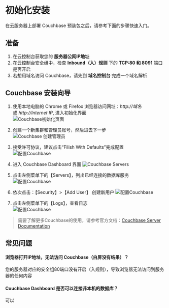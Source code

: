 # 初始化安装

在云服务器上部署 Couchbase 预装包之后，请参考下面的步骤快速入门。

## 准备

1. 在云控制台获取您的 **服务器公网IP地址** 
2. 在云控制台安全组中，检查 **Inbound（入）规则** 下的 **TCP:80 和 8091** 端口是否开启
3. 若想用域名访问 Couchbase，请先到 **域名控制台** 完成一个域名解析

## Couchbase 安装向导

1. 使用本地电脑的 Chrome 或 Firefox 浏览器访问网址：*http://域名* 或 *http://Internet IP*, 进入初始化界面  
![Couchbase初始化页面](https://libs.websoft9.com/Websoft9/DocsPicture/en/couchbase/couchbase-start-websoft9.png)

2. 创建一个新集群和管理员账号，然后进去下一步  
![Couchbase 创建管理员](https://libs.websoft9.com/Websoft9/DocsPicture/en/couchbase/couchbase-newcluster-websoft9.png)

3. 接受许可协议，建议点击“Filish With Defaults”完成配置  
![配置Couchbase](https://libs.websoft9.com/Websoft9/DocsPicture/en/couchbase/couchbase-accept-websoft9.png)

4. 进入 Couchbase Dashboard 界面
![Couchbase Servers](https://libs.websoft9.com/Websoft9/DocsPicture/en/couchbase/couchbase-console-websoft9.png)

5. 点击左侧菜单下的【Servers】，列出已经连接的数据库服务  
![配置Couchbase](https://libs.websoft9.com/Websoft9/DocsPicture/en/couchbase/couchbase-listservers-websoft9.png)

6. 依次点击：【Security】>【Add User】 创建新用户
![配置Couchbase](https://libs.websoft9.com/Websoft9/DocsPicture/en/couchbase/couchbase-adduser-websoft9.png)

7. 点击左侧菜单下的【Logs】，查看日志  
![配置Couchbase](https://libs.websoft9.com/Websoft9/DocsPicture/en/couchbase/couchbase-logs-websoft9.png)


> 需要了解更多Couchbase的使用，请参考官方文档：[Couchbase Server Documentation](https://docs.couchbase.com/server)

## 常见问题

#### 浏览器打开IP地址，无法访问 Couchbase（白屏没有结果）？

您的服务器对应的安全组80端口没有开启（入规则），导致浏览器无法访问到服务器的任何内容

#### Couchbase Dashboard 是否可以连接非本机的数据库？

可以
